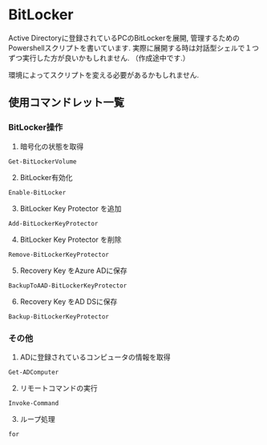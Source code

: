 # BitLocker

Active Directoryに登録されているPCのBitLockerを展開, 管理するためのPowershellスクリプトを書いています. 実際に展開する時は対話型シェルで１つずつ実行した方が良いかもしれません. （作成途中です.）

環境によってスクリプトを変える必要があるかもしれません.

## 使用コマンドレット一覧

### BitLocker操作


1. 暗号化の状態を取得

`Get-BitLockerVolume`


2. BitLocker有効化

`Enable-BitLocker`


3. BitLocker Key Protector を追加

`Add-BitLockerKeyProtector`


4. BitLocker Key Protector を削除

`Remove-BitLockerKeyProtector`


5. Recovery Key をAzure ADに保存

`BackupToAAD-BitLockerKeyProtector`

6. Recovery Key をAD DSに保存

`Backup-BitLockerKeyProtector`


### その他
1. ADに登録されているコンピュータの情報を取得

`Get-ADComputer`


2. リモートコマンドの実行

`Invoke-Command`


3. ループ処理

`for`

